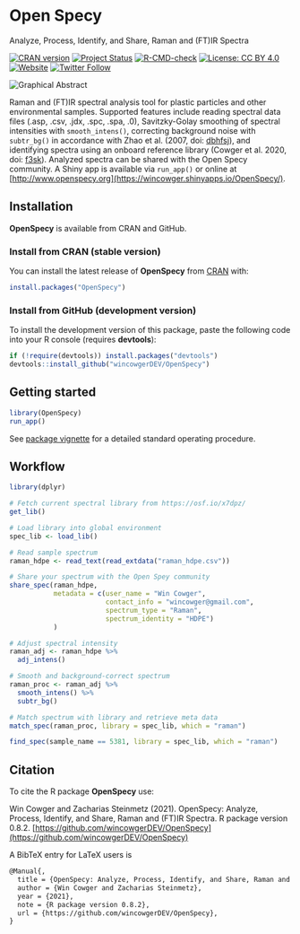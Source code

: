# Open Specy

Analyze, Process, Identify, and Share, Raman and (FT)IR Spectra

<!-- badges: start -->
[![CRAN version](https://www.r-pkg.org/badges/version/OpenSpecy)](https://CRAN.R-project.org/package=OpenSpecy) 
[![Project Status](https://www.repostatus.org/badges/latest/active.svg)](https://www.repostatus.org/#active)
[![R-CMD-check](https://github.com/wincowgerDEV/OpenSpecy/workflows/R-CMD-check/badge.svg)](https://github.com/wincowgerDEV/OpenSpecy/actions)
[![License: CC BY 4.0](https://img.shields.io/badge/license-CC%20BY%204.0-lightgrey.svg)](https://creativecommons.org/licenses/by/4.0/)
[![Website](https://img.shields.io/badge/web-openspecy.org-white)](https://wincowger.shinyapps.io/OpenSpecy/)
[![Twitter Follow](https://img.shields.io/twitter/follow/OpenSpecy)](https://twitter.com/OpenSpecy)
<!-- badges: end -->

![Graphical Abstract](https://github.com/wincowgerDEV/OpenSpecy/blob/main/inst/shiny/www/graphical_abstract.png?raw=true)

Raman and (FT)IR spectral analysis tool for plastic particles and
other environmental samples. Supported features include reading spectral
data files (.asp, .csv, .jdx, .spc, .spa, .0), Savitzky-Golay smoothing of
spectral intensities with `smooth_intens()`, correcting background noise with
`subtr_bg()` in accordance with Zhao et al. (2007, doi: 
[dbhfsj](https://doi.org/dbhfsj)),
and identifying spectra using an onboard reference library (Cowger et al. 2020,
doi: [f3sk](https://doi.org/f3sk)). Analyzed spectra can be shared with the Open
Specy community. A Shiny app is available via `run_app()` or online at
[http://www.openspecy.org](https://wincowger.shinyapps.io/OpenSpecy/).

## Installation

**OpenSpecy** is available from CRAN and GitHub.

### Install from CRAN (stable version)

You can install the latest release of **OpenSpecy** from
[CRAN](https://CRAN.R-project.org) with:

```r
install.packages("OpenSpecy")
```

### Install from GitHub (development version)

To install the development version of this package, paste the following code
into your R console (requires **devtools**):

```r
if (!require(devtools)) install.packages("devtools")
devtools::install_github("wincowgerDEV/OpenSpecy")
```

## Getting started
```r
library(OpenSpecy)
run_app()
```

See
[package vignette](https://htmlpreview.github.io/?https://github.com/wincowgerDEV/OpenSpecy/blob/main/vignettes/sop.html)
for a detailed standard operating procedure.

## Workflow

```r
library(dplyr)

# Fetch current spectral library from https://osf.io/x7dpz/
get_lib()

# Load library into global environment
spec_lib <- load_lib()

# Read sample spectrum
raman_hdpe <- read_text(read_extdata("raman_hdpe.csv"))

# Share your spectrum with the Open Spey community
share_spec(raman_hdpe,
           metadata = c(user_name = "Win Cowger",
                        contact_info = "wincowger@gmail.com",
                        spectrum_type = "Raman",
                        spectrum_identity = "HDPE")
           )

# Adjust spectral intensity
raman_adj <- raman_hdpe %>%
  adj_intens()

# Smooth and background-correct spectrum
raman_proc <- raman_adj %>% 
  smooth_intens() %>% 
  subtr_bg()

# Match spectrum with library and retrieve meta data
match_spec(raman_proc, library = spec_lib, which = "raman")

find_spec(sample_name == 5381, library = spec_lib, which = "raman")
```

## Citation

To cite the R package **OpenSpecy** use:

Win Cowger and Zacharias Steinmetz (2021). OpenSpecy: Analyze, Process,
Identify, and Share, Raman and (FT)IR Spectra. R package version 0.8.2.
[https://github.com/wincowgerDEV/OpenSpecy](https://github.com/wincowgerDEV/OpenSpecy)

A BibTeX entry for LaTeX users is

```latex
@Manual{,
  title = {OpenSpecy: Analyze, Process, Identify, and Share, Raman and (FT)IR Spectra},
  author = {Win Cowger and Zacharias Steinmetz},
  year = {2021},
  note = {R package version 0.8.2},
  url = {https://github.com/wincowgerDEV/OpenSpecy},
}
```

